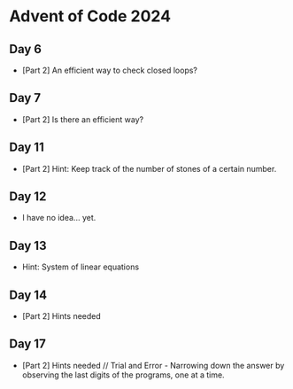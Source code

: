 # Advent of Code 2024

## Day 6

- [Part 2] An efficient way to check closed loops?

## Day 7

- [Part 2] Is there an efficient way?

## Day 11

- [Part 2] Hint: Keep track of the number of stones of a certain number.

## Day 12

- I have no idea... yet.

## Day 13

- Hint: System of linear equations

## Day 14

- [Part 2] Hints needed

## Day 17

- [Part 2] Hints needed // Trial and Error - Narrowing down the answer by observing the last digits of the programs, one at a time.
